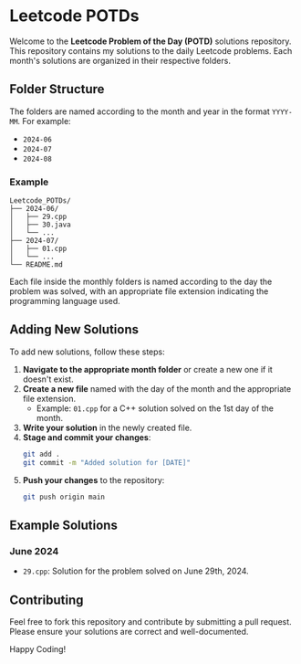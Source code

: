 # Leetcode POTDs

Welcome to the **Leetcode Problem of the Day (POTD)** solutions repository. This repository contains my solutions to the daily Leetcode problems. Each month's solutions are organized in their respective folders.

## Folder Structure

The folders are named according to the month and year in the format `YYYY-MM`. For example:
- `2024-06`
- `2024-07`
- `2024-08`

### Example
```
Leetcode_POTDs/
├── 2024-06/
│   ├── 29.cpp
│   ├── 30.java
│   └── ...
├── 2024-07/
│   ├── 01.cpp
│   └── ...
└── README.md
```

Each file inside the monthly folders is named according to the day the problem was solved, with an appropriate file extension indicating the programming language used.

## Adding New Solutions

To add new solutions, follow these steps:

1. **Navigate to the appropriate month folder** or create a new one if it doesn't exist.
2. **Create a new file** named with the day of the month and the appropriate file extension.
   - Example: `01.cpp` for a C++ solution solved on the 1st day of the month.
3. **Write your solution** in the newly created file.
4. **Stage and commit your changes**:
    ```sh
    git add .
    git commit -m "Added solution for [DATE]"
    ```
5. **Push your changes** to the repository:
    ```sh
    git push origin main
    ```

## Example Solutions

### June 2024
- `29.cpp`: Solution for the problem solved on June 29th, 2024.

## Contributing

Feel free to fork this repository and contribute by submitting a pull request. Please ensure your solutions are correct and well-documented.

Happy Coding!
